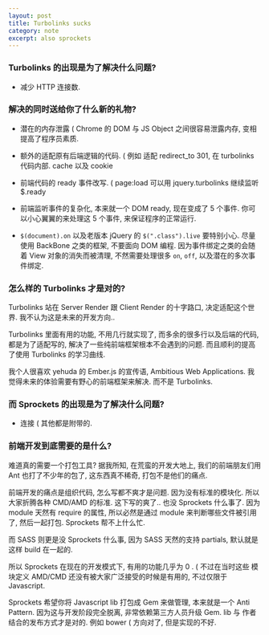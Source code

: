```yaml
---
layout: post
title: Turbolinks sucks
category: note
excerpt: also sprockets
---
```


### Turbolinks 的出现是为了解决什么问题?

- 减少 HTTP 连接数.

### 解决的同时送给你了什么新的礼物?

- 潜在的内存泄露 ( Chrome 的 DOM 与 JS Object 之间很容易泄露内存, 变相提高了程序员素质.

- 额外的适配原有后端逻辑的代码. ( 例如 适配 redirect_to 301, 在 turbolinks 代码内部. cache 以及 cookie

- 前端代码的 ready 事件改写. ( page:load 可以用 jquery.turbolinks 继续监听 $.ready

- 前端监听事件的复杂化, 本来就一个 DOM ready, 现在变成了 5 个事件. 你可以小心翼翼的来处理这 5 个事件, 来保证程序的正常运行.

- `$(document).on` 以及老版本 jQuery 的 `$(".class").live` 要特别小心. 尽量使用 BackBone 之类的框架, 不要面向 DOM 编程. 因为事件绑定之类的会随着 View 对象的消失而被清理, 不然需要处理很多 `on`, `off`, 以及潜在的多次事件绑定.

### 怎么样的 Turbolinks 才是对的?

Turbolinks 站在 Server Render 跟 Client Render 的十字路口, 决定适配这个世界. 我不认为这是未来的开发方向..

Turbolinks 里面有用的功能, 不用几行就实现了, 而多余的很多行以及后端的代码, 都是为了适配写的, 解决了一些纯前端框架根本不会遇到的问题. 而且顺利的提高了使用 Turbolinks 的学习曲线.

我个人很喜欢 yehuda 的 Ember.js 的宣传语, Ambitious Web Applications. 我觉得未来的体验需要有野心的前端框架来解决. 而不是 Turbolinks.

### 而 Sprockets 的出现是为了解决什么问题?

- 连接 ( 其他都是附带的.

### 前端开发到底需要的是什么?

难道真的需要一个打包工具? 据我所知, 在荒蛮的开发大地上, 我们的前端朋友们用 Ant 也打了不少年的包了, 这东西真不稀奇, 打包不是他们的痛点.

前端开发的痛点是组织代码, 怎么写都不爽才是问题. 因为没有标准的模块化. 所以大家折腾各种 CMD/AMD 的标准. 这下写的爽了.. 也没 Sprockets 什么事了. 因为 module 天然有 require 的属性, 所以必然是通过 module 来判断哪些文件被引用了, 然后一起打包. Sprockets 帮不上什么忙.

而 SASS 则更是没 Sprockets 什么事, 因为 SASS 天然的支持 partials, 默认就是这样 build 在一起的.

所以 Sprockets 在现在的开发模式下, 有用的功能几乎为 0 . ( 不过在当时这些 模块定义 AMD/CMD 还没有被大家广泛接受的时候是有用的, 不过仅限于 Javascript.

Sprockets 希望你将 Javascript lib 打包成 Gem 来做管理, 本来就是一个 Anti Pattern. 因为这与开发阶段完全脱离, 非常依赖第三方人员升级 Gem. lib 与 作者结合的发布方式才是对的. 例如 bower ( 方向对了, 但是实现的不好.
